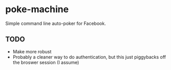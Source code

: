 # poke-machine
Simple command line auto-poker for Facebook.

## TODO

- Make more robust
- Probably a cleaner way to do authentication, but this just piggybacks off the broswer session (I assume)
